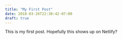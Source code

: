 ```yaml
---
title: "My First Post"
date: 2018-03-26T22:30:42-07:00
draft: true
---
```


This is my first post. Hopefully this shows up on Netlify?